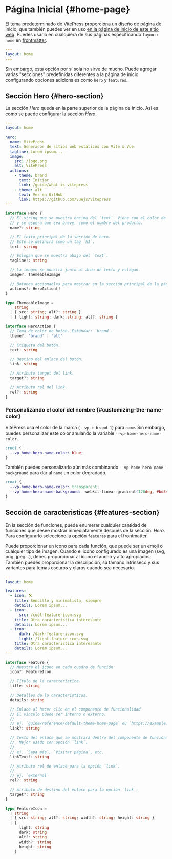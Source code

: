 # Página Inicial {#home-page}

El tema predeterminado de VitePress proporciona un diseño de página de inicio, que también puedes ver en uso [en la página de inicio de este sitio web](../). Puedes usarlo en cualquiera de sus páginas especificando `layout: home` en [frontmatter](./frontmatter-config).

```yaml
---
layout: home
---
```

Sin embargo, esta opción por sí sola no sirve de mucho. Puede agregar varias "secciones" predefinidas diferentes a la página de inicio configurando opciones adicionales como `hero` y `features`.

## Sección Hero {#hero-section}

La sección _Hero_ queda en la parte superior de la página de inicio. Asi es como se puede configurar la sección _Hero_.

```yaml
---
layout: home

hero:
  name: VitePress
  text: Generador de sitios web estáticos con Vite & Vue.
  tagline: Lorem ipsum...
  image:
    src: /logo.png
    alt: VitePress
  actions:
    - theme: brand
      text: Iniciar
      link: /guide/what-is-vitepress
    - theme: alt
      text: Ver en GitHub
      link: https://github.com/vuejs/vitepress
---
```

```ts
interface Hero {
  // El string que se muestra encima del `text`. Viene con el color de la marca
  // y se espera que sea breve, como el nombre del producto.
  name?: string

  // El texto principal de la sección de hero.
  // Esto se definirá como un tag `h1`.
  text: string

  // Eslogan que se muestra abajo del `text`.
  tagline?: string

  // La imagen se muestra junto al área de texto y eslogan.
  image?: ThemeableImage

  // Botones accionables para mostrar en la sección principal de la página de inicio.
  actions?: HeroAction[]
}

type ThemeableImage =
  | string
  | { src: string; alt?: string }
  | { light: string; dark: string; alt?: string }

interface HeroAction {
  // Tema de color de botón. Estándar: `brand`.
  theme?: 'brand' | 'alt'

  // Etiqueta del botón.
  text: string

  // Destino del enlace del botón.
  link: string

  // Atributo target del link.
  target?: string

  // Atributo rel del link.
  rel?: string
}
```

### Personalizando el color del nombre {#customizing-the-name-color}

VitePress usa el color de la marca (`--vp-c-brand-1`) para `name`. Sin embargo, puedes personalizar este color anulando la variable `--vp-home-hero-name-color`.

```css
:root {
  --vp-home-hero-name-color: blue;
}
```

También puedes personalizarlo aún más combinando  `--vp-home-hero-name-background` para dar al `name` un color degradado.

```css
:root {
  --vp-home-hero-name-color: transparent;
  --vp-home-hero-name-background: -webkit-linear-gradient(120deg, #bd34fe, #41d1ff);
}
```

## Sección de caracteristicas {#features-section}

En la sección de funciones, puede enumerar cualquier cantidad de funciones que desee mostrar inmediatamente después de la sección. _Hero_. Para configurarlo seleccione la opción `features` para el frontmatter.

Puede proporcionar un icono para cada función, que puede ser un emoji o cualquier tipo de imagen. Cuando el icono configurado es una imagen (svg, png, jpeg...), debes proporcionar al ícono el ancho y alto apropiados; También puedes proporcionar la descripción, su tamaño intrínseco y sus variantes para temas oscuros y claros cuando sea necesario.

```yaml
---
layout: home

features:
  - icon: 🛠️
    title: Sencillo y minimalista, siempre
    details: Lorem ipsum...
  - icon:
      src: /cool-feature-icon.svg
    title: Otra caracteristica interesante
    details: Lorem ipsum...
  - icon:
      dark: /dark-feature-icon.svg
      light: /light-feature-icon.svg
    title: Otra caracteristica interesante
    details: Lorem ipsum...
---
```

```ts
interface Feature {
  // Muestra el icono en cada cuadro de función.
  icon?: FeatureIcon

  // Título de la caracteristica.
  title: string

  // Detalles de la caracteristicas.
  details: string

  // Enlace al hacer clic en el componente de funcionalidad
  // El vínculo puede ser interno o externo.
  //
  // ej. `guide/reference/default-theme-home-page` ou `https://example.com`
  link?: string

  // Texto del enlace que se mostrará dentro del componente de funcionalidad.
  //  Mejor usado con opción `link`.
  //
  // ej. `Sepa más`, `Visitar página`, etc.
  linkText?: string

  // Atributo rel de enlace para la opción `link`.
  //
  // ej. `external`
  rel?: string

  // Atributo de destino del enlace para la opción `link`.
  target?: string
}

type FeatureIcon =
  | string
  | { src: string; alt?: string; width?: string; height: string }
  | {
      light: string
      dark: string
      alt?: string
      width?: string
      height: string
    }
```
